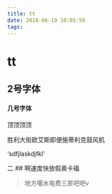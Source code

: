 ```yaml
---
title: tt
date: 2018-06-19 10:05:59
tags:
---
```


# tt

## 2号字体

#### 几号字体

顶顶顶顶

胜利大街欧艾斯即便施蒂利克鼓风机

‘sdfjlaskdjfkl'

二 ## 啊速度快放假奥卡福

> 地方噶水电费三房吧吧v

